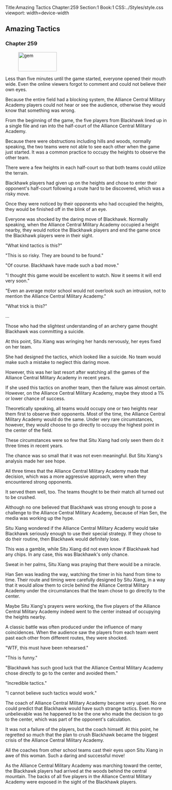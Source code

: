 Title:Amazing Tactics 
Chapter:259 
Section:1 
Book:1 
CSS:../Styles/style.css 
viewport: width=device-width
  
## Amazing Tactics
### Chapter 259 
<figure>
	<img src="../Images/gem.gif" alt="gem" id="gem" width="120" height="60" />
</figure>
  

  
  Less than five minutes until the game started, everyone opened their mouth wide. Even the online viewers forgot to comment and could not believe their own eyes.

Because the entire field had a blocking system, the Alliance Central Military Academy players could not hear or see the audience, otherwise they would know that something was wrong.

From the beginning of the game, the five players from Blackhawk lined up in a single file and ran into the half-court of the Alliance Central Military Academy.

Because there were obstructions including hills and woods, normally speaking, the two teams were not able to see each other when the game just started. It was a common practice to occupy the heights to observe the other team.

There were a few heights in each half-court so that both teams could utilize the terrain.

Blackhawk players had given up on the heights and chose to enter their opponent's half-court following a route hard to be discovered, which was a risky move.

Once they were noticed by their opponents who had occupied the heights, they would be finished off in the blink of an eye.

Everyone was shocked by the daring move of Blackhawk. Normally speaking, when the Alliance Central Military Academy occupied a height nearby, they would notice the Blackhawk players and end the game once the Blackhawk players were in their sight.

"What kind tactics is this?"

"This is so risky. They are bound to be found."

"Of course. Blackhawk have made such a bad move."

"I thought this game would be excellent to watch. Now it seems it will end very soon."

"Even an average motor school would not overlook such an intrusion, not to mention the Alliance Central Military Academy."

"What trick is this?"

…

Those who had the slightest understanding of an archery game thought Blackhawk was committing a suicide.

At this point, Situ Xiang was wringing her hands nervously, her eyes fixed on her team.

She had designed the tactics, which looked like a suicide. No team would make such a mistake to neglect this daring move.

However, this was her last resort after watching all the games of the Alliance Central Military Academy in recent years.

If she used this tactics on another team, then the failure was almost certain. However, on the Alliance Central Military Academy, maybe they stood a 1% or lower chance of success.

Theoretically speaking, all teams would occupy one or two heights near them first to observe their opponents. Most of the time, the Alliance Central Military Academy would do the same. Under very rare circumstances, however, they would choose to go directly to occupy the highest point in the center of the field.

These circumstances were so few that Situ Xiang had only seen them do it three times in recent years.

The chance was so small that it was not even meaningful. But Situ Xiang's analysis made her see hope.

All three times that the Alliance Central Military Academy made that decision, which was a more aggressive approach, were when they encountered strong opponents.

It served them well, too. The teams thought to be their match all turned out to be crushed.

Although no one believed that Blackhawk was strong enough to pose a challenge to the Alliance Central Military Academy, because of Han Sen, the media was working up the hype.

Situ Xiang wondered if the Alliance Central Military Academy would take Blackhawk seriously enough to use their special strategy. If they chose to do their routine, then Blackhawk would definitely lose.

This was a gamble, while Situ Xiang did not even know if Blackhawk had any chips. In any case, this was Blackhawk's only chance.

Sweat in her palms, Situ Xiang was praying that there would be a miracle.

Han Sen was leading the way, watching the timer in his hand from time to time. Their route and timing were carefully designed by Situ Xiang, in a way that it would allow them to circle behind the Alliance Central Military Academy under the circumstances that the team chose to go directly to the center.

Maybe Situ Xiang's prayers were working, the five players of the Alliance Central Military Academy indeed went to the center instead of occupying the heights nearby.

A classic battle was often produced under the influence of many coincidences. When the audience saw the players from each team went past each other from different routes, they were shocked.

"WTF, this must have been rehearsed."

"This is funny."

"Blackhawk has such good luck that the Alliance Central Military Academy chose directly to go to the center and avoided them."

"Incredible tactics."

"I cannot believe such tactics would work."

The coach of Alliance Central Military Academy became very upset. No one could predict that Blackhawk would have such strange tactics. Even more unbelievable was he happened to be the one who made the decision to go to the center, which was part of the opponent's calculation.

It was not a failure of the players, but the coach himself. At this point, he regretted so much that the plan to crush Blackhawk became the biggest crisis of the Alliance Central Military Academy.

All the coaches from other school teams cast their eyes upon Situ Xiang in awe of this woman. Such a daring and successful move!

As the Alliance Central Military Academy was marching toward the center, the Blackhawk players had arrived at the woods behind the central mountain. The backs of all five players in the Alliance Central Military Academy were exposed in the sight of the Blackhawk players.
